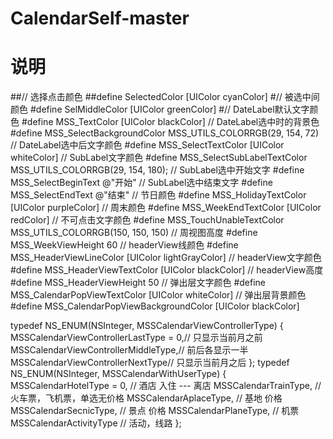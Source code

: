 # CalendarSelf-master
# 说明
##// 选择点击颜色
##define SelectedColor [UIColor cyanColor]
#// 被选中间颜色
#define SelMiddleColor [UIColor greenColor]
#// DateLabel默认文字颜色
#define MSS_TextColor [UIColor blackColor]
// DateLabel选中时的背景色
#define MSS_SelectBackgroundColor MSS_UTILS_COLORRGB(29, 154, 72)
// DateLabel选中后文字颜色
#define MSS_SelectTextColor [UIColor whiteColor]
// SubLabel文字颜色
#define MSS_SelectSubLabelTextColor MSS_UTILS_COLORRGB(29, 154, 180);
// SubLabel选中开始文字
#define MSS_SelectBeginText @"开始"
// SubLabel选中结束文字
#define MSS_SelectEndText @"结束"
// 节日颜色
#define MSS_HolidayTextColor [UIColor purpleColor]
// 周末颜色
#define MSS_WeekEndTextColor [UIColor redColor]
// 不可点击文字颜色
#define MSS_TouchUnableTextColor MSS_UTILS_COLORRGB(150, 150, 150)
// 周视图高度
#define MSS_WeekViewHeight 60
// headerView线颜色
#define MSS_HeaderViewLineColor [UIColor lightGrayColor]
// headerView文字颜色
#define MSS_HeaderViewTextColor [UIColor blackColor]
// headerView高度
#define MSS_HeaderViewHeight 50
// 弹出层文字颜色
#define MSS_CalendarPopViewTextColor [UIColor whiteColor]
// 弹出层背景颜色
#define MSS_CalendarPopViewBackgroundColor [UIColor blackColor]

typedef NS_ENUM(NSInteger, MSSCalendarViewControllerType)
{
    MSSCalendarViewControllerLastType = 0,// 只显示当前月之前
    MSSCalendarViewControllerMiddleType,// 前后各显示一半
    MSSCalendarViewControllerNextType// 只显示当前月之后
};
typedef NS_ENUM(NSInteger, MSSCalendarWithUserType)
{
    MSSCalendarHotelType = 0,  // 酒店   入住 --- 离店
    MSSCalendarTrainType,      // 火车票，飞机票，单选无价格
    MSSCalendarAplaceType,     // 基地   价格
    MSSCalendarSecnicType,     // 景点   价格
    MSSCalendarPlaneType,      // 机票
    MSSCalendarActivityType    // 活动，线路
};


